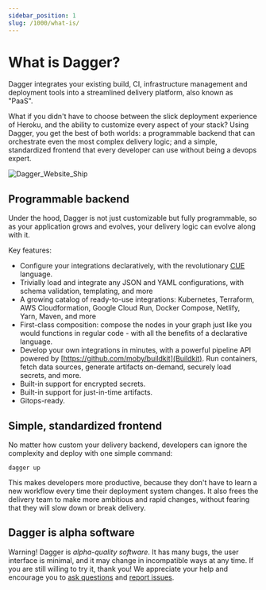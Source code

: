 ```yaml
---
sidebar_position: 1
slug: /1000/what-is/
---
```


# What is Dagger?

Dagger integrates your existing build, CI, infrastructure management and deployment tools into a streamlined delivery platform, also known as "PaaS".

What if you didn't have to choose between the slick deployment experience of Heroku, and the ability to customize every aspect of your stack? Using Dagger, you get the best of both worlds: a programmable backend that can orchestrate even the most complex delivery logic; and a simple, standardized frontend that every developer can use without being a devops expert.

![Dagger_Website_Ship](https://user-images.githubusercontent.com/216487/122216381-328a3500-ce61-11eb-907f-d2b6f66b3b10.png)

## Programmable backend

Under the hood, Dagger is not just customizable but fully programmable, so as your application grows and evolves, your delivery logic can evolve along with it.

Key features:

* Configure your integrations declaratively, with the revolutionary [CUE](https://cuelang.org) language.
* Trivially load and integrate any JSON and YAML configurations, with schema validation, templating, and more
* A growing catalog of ready-to-use integrations: Kubernetes, Terraform, AWS Cloudformation, Google Cloud Run, Docker Compose, Netlify, Yarn, Maven, and more
* First-class composition: compose the nodes in your graph just like you would functions in regular code - with all the benefits of a declarative language.
* Develop your own integrations in minutes, with a powerful pipeline API powered by [https://github.com/moby/buildkit](Buildkit). Run containers, fetch data sources, generate artifacts on-demand, securely load secrets, and more.
* Built-in support for encrypted secrets.
* Built-in support for just-in-time artifacts.
* Gitops-ready.

## Simple, standardized frontend

No matter how custom your delivery backend, developers can ignore the complexity and deploy with one simple command:

```shell
dagger up
```

This makes developers more productive, because they don't have to learn a new workflow every time their deployment
system changes. It also frees the delivery team to make more ambitious and rapid changes, without fearing that they will slow down or break delivery.

## Dagger is alpha software

Warning! Dagger is _alpha-quality software_. It has many bugs, the user interface is minimal, and it may change in incompatible ways at any time. If you are still
willing to try it, thank you! We appreciate your help and encourage you to [ask
questions](https://github.com/dagger/dagger/discussions) and [report issues](https://github.com/dagger/dagger/issues).
